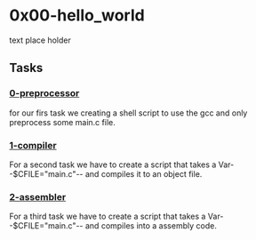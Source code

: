 # 0x00-hello_world

text place holder

## Tasks

### [0-preprocessor](./0-preprocessor)

for our firs task we creating a shell script to use the gcc and only preprocess some main.c file.

### [1-compiler](./1-compiler)

For a second task we have to create a script that takes a Var--$CFILE="main.c"-- and compiles it to an object file.

### [2-assembler](./2-assembler)

For a third task we have to create a script that takes a Var--$CFILE="main.c"-- and compiles into a assembly code.



